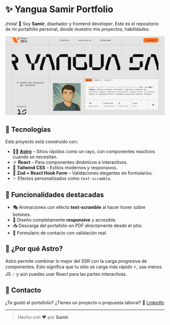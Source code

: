 # ✨ Yangua Samir Portfolio

¡Hola! 👋 Soy **Samir**, diseñador y frontend developer. Este es el repositorio de mi portafolio personal, donde muestro mis proyectos, habilidades.

![Screenshot](/public/og.jpg)


## 🚀 Tecnologías

Este proyecto está construido con:

- 🧑‍🚀 [**Astro**](https://astro.build/) – Sitios rápidos como un rayo, con componentes reactivos cuando se necesitan.
- ⚛️ **React** – Para componentes dinámicos e interactivos.
- 🎨 **Tailwind CSS** – Estilos modernos y responsivos.
- 📜 **Zod + React Hook Form** – Validaciones elegantes en formularios.
- ✨ Efectos personalizados como `text-scramble`.


## 📂 Funcionalidades destacadas

- 🎭 Animaciones con efecto **text-scramble** al hacer hover sobre botones.
- 📱 Diseño completamente **responsive** y accesible.
- 📥 Descarga del portafolio en PDF directamente desde el sitio.
- 💬 Formulario de contacto con validación real.

## 🧠 ¿Por qué Astro?

Astro permite combinar lo mejor del SSR con la carga progresiva de componentes. Esto significa que tu sitio se carga más rápido ⚡, usa menos JS 💡 y aún puedes usar React para las partes interactivas.

## 📩 Contacto

¿Te gustó el portafolio? ¿Tienes un proyecto o propuesta laboral? 
💼 [LinkedIn](https://linkedin.com/in/yanguadotdev)

---

> Hecho con ❤️ por **Samir**

